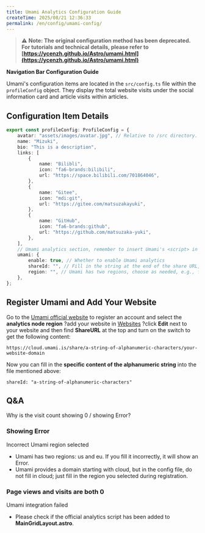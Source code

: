 ```yaml
---
title: Umami Analytics Configuration Guide
createTime: 2025/08/21 12:36:33
permalink: /en/config/umami-config/
---
```


> ⚠️ **Note: The original configuration method has been deprecated. For tutorials and technical details, please refer to [https://ycenzh.github.io/Astro/umami.html](https://ycenzh.github.io/Astro/umami.html)**

**Navigation Bar Configuration Guide**

Umami's configuration items are located in the `src/config.ts` file within the `profileConfig` object. They display the total website visits under the social information card and article visits within articles.

## Configuration Item Details

```typescript
export const profileConfig: ProfileConfig = {
	avatar: "assets/images/avatar.jpg", // Relative to /src directory. If starts with '/', relative to /public directory
	name: "Mizuki",
	bio: "This is a description",
	links: [
		{
			name: "Bilibli",
			icon: "fa6-brands:bilibili",
			url: "https://space.bilibili.com/701864046",
		},
		{
			name: "Gitee",
			icon: "mdi:git",
			url: "https://gitee.com/matsuzakayuki",
		},
		{
			name: "GitHub",
			icon: "fa6-brands:github",
			url: "https://github.com/matsuzaka-yuki",
		},
	],
	// Umami analytics section, remember to insert Umami's <script> in src/layouts/MainGridLayout.astro
	umami: {
		enable: true, // Whether to enable Umami analytics
		shareId: "", // Fill in the string at the end of the share URL, e.g., for https://eu.umami.is/api/share/2dKQ5T0WrUn6AYtr, fill in 2dKQ5T0WrUn6AYtr
		region: "", // Umami has two regions, choose as needed, e.g., for https://eu.umami.is, fill in eu
	},
};
```

## Register Umami and Add Your Website

Go to the [Umami official website](https://umami.is/) to register an account and select the **analytics node region** ?add your website in [Websites](https://cloud.umami.is/settings/websites) ?click **Edit** next to your website and then find **ShareURL** at the top and turn on the switch to get the following content:

```
https://cloud.umami.is/share/a-string-of-alphanumeric-characters/your-website-domain
```

Now you can fill in the **specific content of the alphanumeric string** into the file mentioned above:
```
shareId: "a-string-of-alphanumeric-characters"
```



## Q&A

Why is the visit count showing 0 / showing Error?

### Showing Error

Incorrect Umami region selected
- Umami has two regions: us and eu. If you fill it incorrectly, it will show an Error.
- Umami provides a domain starting with cloud, but in the config file, do not fill in cloud; just fill in the region you selected during registration.

### Page views and visits are both 0
Umami integration failed
- Please check if the official analytics script has been added to **MainGridLayout.astro**.
